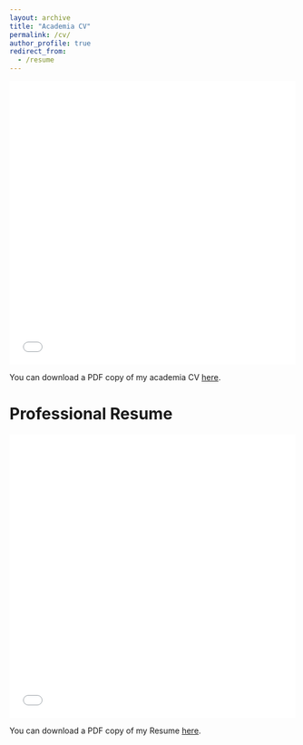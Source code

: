 ```yaml
---
layout: archive
title: "Academia CV"
permalink: /cv/
author_profile: true
redirect_from:
  - /resume
---
```


<iframe src="/files/Pranav_Ramesh_PhD_CV.pdf" width="100%" height="500" frameborder="no" border="0" marginwidth="0" marginheight="0"></iframe>

You can download a PDF copy of my academia CV [here](/files/Pranav_Ramesh_PhD_CV.pdf).

# Professional Resume

<iframe src="/files/PR_Resume.pdf" width="100%" height="500" frameborder="no" border="0" marginwidth="0" marginheight="0"></iframe>

You can download a PDF copy of my Resume [here](/files/PR_Resume.pdf).
